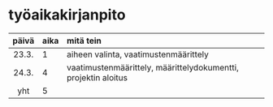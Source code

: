 # työaikakirjanpito

| päivä | aika | mitä tein  |
| :----:|:-----| :-----|
| 23.3. | 1    | aiheen valinta, vaatimustenmäärittely |
| 24.3. | 4    | vaatimustenmäärittely, määrittelydokumentti, projektin aloitus |
| yht   | 5   | | 
